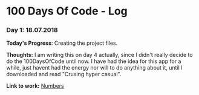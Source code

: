 # 100 Days Of Code - Log

### Day 1: 18.07.2018
**Today's Progress**: Creating the project files.

**Thoughts:** I am writing this on day 4 actually, since I didn't really decide to do the 100DaysOfCode until now. I have had the idea for this app for a while, just havent had the energy nor will to do anything about it, until I downloaded and read "Crusing hyper casual".

**Link to work:** [Numbers](https://github.com/Nemeas/Numbers)
